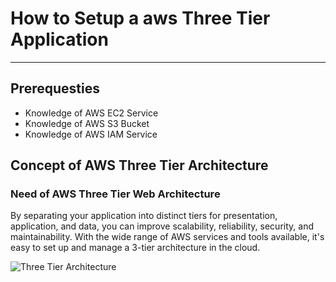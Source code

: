 # How to Setup a aws Three Tier Application

***


## Prerequesties
  * Knowledge of AWS EC2 Service
  * Knowledge of AWS S3 Bucket
  * Knowledge of AWS IAM Service

## Concept of AWS Three Tier Architecture

### Need of AWS Three Tier Web Architecture

By separating your application into distinct tiers for presentation, application, and data, you can improve scalability, reliability, security, and maintainability. With the wide range of AWS services and tools available, it's easy to set up and manage a 3-tier architecture in the cloud.

![Three Tier Architecture](https://miro.medium.com/v2/resize:fit:828/format:webp/1*r4vO86K8M9n5WZkqvTfPvg.png)

